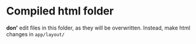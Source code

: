 # Compiled html folder

**don'** edit files in this folder, as they will be overwritten. Instead, make html changes in `app/layout/`